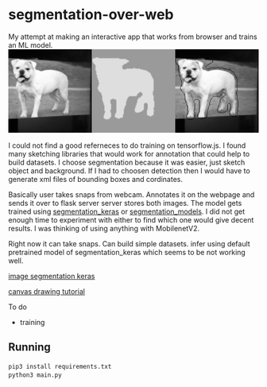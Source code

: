
# segmentation-over-web
My attempt at making an interactive app that works from browser
and trains an ML model.
![alt text](https://raw.githubusercontent.com/shsh-a/segmentation-over-web/master/static/out2.png)

I could not find a good referneces to do training
on tensorflow.js. I found many sketching libraries
 that would work for annotation that could help to build datasets.
I choose segmentation because it
was easier, just sketch object and background. If
I had to choosen detection then I would have to generate
xml files of bounding boxes and cordinates.

Basically user takes snaps from webcam. Annotates it
on the webpage and sends it over to flask server
server stores  both images. The model gets
trained using [segmentation_keras](https://github.com/divamgupta/image-segmentation-keras) or [segmentation_models](https://github.com/qubvel/segmentation_models).
 I did not get enough time to experiment with either to
find which one would give decent results. I was thinking
of using anything with MobilenetV2.

Right now it  can take snaps. Can build simple datasets.
infer using default pretrained  model of segmentation_keras
which seems to be not working well.

[image segmentation keras](https://github.com/divamgupta/image-segmentation-keras)

[canvas drawing tutorial](http://www.williammalone.com/articles/create-html5-canvas-javascript-drawing-app/#demo-simple)


To do
- training

## Running


```bash
pip3 install requirements.txt
python3 main.py
```
